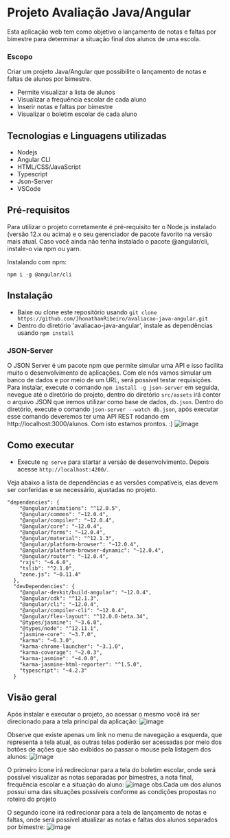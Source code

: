# Projeto Avaliação Java/Angular

Esta aplicação web tem como objetivo o lançamento de notas e faltas por bimestre para determinar a situação final dos alunos de uma escola.

### Escopo
Criar um projeto Java/Angular que possibilite o lançamento de notas e faltas de alunos por bimestre.
- Permite visualizar a lista de alunos
- Visualizar a frequência escolar de cada aluno
- Inserir notas e faltas por bimestre
- Visualizar o boletim escolar de cada aluno

## Tecnologias e Linguagens utilizadas
- Nodejs
- Angular CLI
- HTML/CSS/JavaScript
- Typescript
- Json-Server
- VSCode

## Pré-requisitos
Para utilizar o projeto corretamente é pré-requisito ter o Node.js instalado (versão 12.x ou acima) e o seu gerenciador de pacote favorito na versão mais atual. Caso você ainda não tenha instalado o pacote @angular/cli, instale-o via npm ou yarn.

Instalando com npm:

```npm i -g @angular/cli```

## Instalação
- Baixe ou clone este repositório usando ```git clone https://github.com/JhonathanRibeiro/avaliacao-java-angular.git```
- Dentro do diretório 'avaliacao-java-angular', instale as dependências usando ```npm install```

### JSON-Server
O JSON Server é um pacote npm que permite simular uma API e isso facilita muito o desenvolvimento de aplicações. Com ele nós vamos simular um banco de dados e por meio de um URL, será possível testar requisições. Para instalar, execute o comando ```npm install -g json-server``` em seguida, nevegue até o diretório do projeto, dentro do diretório ```src/assets``` irá conter o arquivo JSON que iremos utilizar como base de dados, ```db.json```. Dentro do diretório, execute o comando ```json-server --watch db.json```, após executar esse comando deveremos ter uma API REST rodando em http://localhost:3000/alunos. Com isto estamos prontos. :)
![image](https://user-images.githubusercontent.com/37172038/127853849-b16d0a92-634f-4b76-8a7a-bc8d2492bcf7.png)


## Como executar
- Execute ```ng serve``` para startar a versão de desenvolvimento. Depois acesse ```http://localhost:4200/```. 

Veja abaixo a lista de dependências e as versões compatíveis, elas devem ser conferidas e se necessário, ajustadas no projeto.
```
"dependencies": {
    "@angular/animations": "^12.0.5",
    "@angular/common": "~12.0.4",
    "@angular/compiler": "~12.0.4",
    "@angular/core": "~12.0.4",
    "@angular/forms": "~12.0.4",
    "@angular/material": "^12.1.3",
    "@angular/platform-browser": "~12.0.4",
    "@angular/platform-browser-dynamic": "~12.0.4",
    "@angular/router": "~12.0.4",
    "rxjs": "~6.6.0",
    "tslib": "^2.1.0",
    "zone.js": "~0.11.4"
  },
  "devDependencies": {
    "@angular-devkit/build-angular": "~12.0.4",
    "@angular/cdk": "^12.1.3",
    "@angular/cli": "~12.0.4",
    "@angular/compiler-cli": "~12.0.4",
    "@angular/flex-layout": "^12.0.0-beta.34",
    "@types/jasmine": "~3.6.0",
    "@types/node": "^12.11.1",
    "jasmine-core": "~3.7.0",
    "karma": "~6.3.0",
    "karma-chrome-launcher": "~3.1.0",
    "karma-coverage": "~2.0.3",
    "karma-jasmine": "~4.0.0",
    "karma-jasmine-html-reporter": "^1.5.0",
    "typescript": "~4.2.3"
  }
```
## Visão geral
Após instalar e executar o projeto, ao acessar o mesmo você irá ser direcionado para a tela principal da aplicação:
![image](https://user-images.githubusercontent.com/37172038/127805230-3cb51617-9679-4192-a26f-79b0e6492804.png)

Observe que existe apenas um link no menu de navegação a esquerda, que representa a tela atual, as outras telas poderão ser acessadas por meio dos botões de ações que são exibidos ao passar o mouse pela listagem dos alunos:
![image](https://user-images.githubusercontent.com/37172038/127805351-709ec419-4270-4c74-8c01-e03be9009663.png)

O primeiro ícone irá redirecionar para a tela do boletim escolar, onde será possível visualizar as notas separadas por bimestres, a nota final, frequência escolar e a situação do aluno:
![image](https://user-images.githubusercontent.com/37172038/127805443-e8169406-36fe-4957-b624-aa59723e7dcf.png)
obs.Cada um dos alunos possui uma das situações possíveis conforme as condições propostas no roteiro do projeto

O segundo ícone irá redirecionar para a tela de lançamento de notas e faltas, onde será possível atualizar as notas e faltas dos alunos separados por bimestre:
![image](https://user-images.githubusercontent.com/37172038/127805620-ce59e4a9-c53b-4d52-99f0-464abc3d18a0.png)